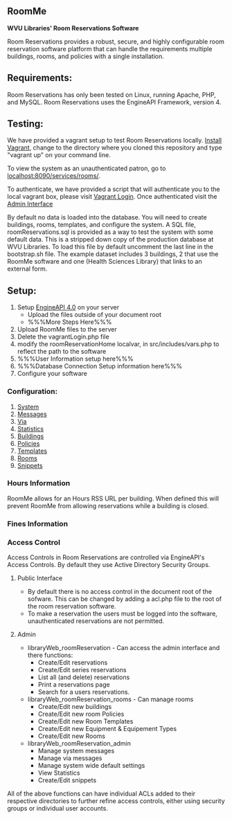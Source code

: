 ## RoomMe
**WVU Libraries' Room Reservations Software**

Room Reservations provides a robust, secure, and highly configurable room reservation software platform that can handle the requirements multiple buildings, rooms, and policies with a single installation. 

## Requirements:

Room Reservations has only been tested on Linux, running Apache, PHP, and MySQL. Room Reservations uses the EngineAPI Framework, version 4. 

## Testing:

We have provided a vagrant setup to test Room Reservations locally. [Install Vagrant](https://www.vagrantup.com/), change to the directory where you cloned this repository and type "vagrant up" on your command line.

To view the system as an unauthenticated patron, go to [localhost:8090/services/rooms/](http://localhost:8090/services/rooms/).

To authenticate, we have provided a script that will authenticate you to the local vagrant box, please visit [Vagrant Login](http://localhost:8090/services/rooms/vagrantLogin.php). Once authenticated visit the [Admin Interface](http://localhost:8090/services/rooms/admin)

By default no data is loaded into the database. You will need to create buildings, rooms, templates, and configure the system. A SQL file, roomReservations.sql is provided as a way to test the system with some default data. This is a stripped down copy of the production database at WVU Libraries. To load this file by default uncomment the last line in the bootstrap.sh file. The example dataset includes 3 buildings, 2 that use the RoomMe software and one (Health Sciences Library) that links to an external form. 

## Setup:

1. Setup [EngineAPI 4.0](https://github.com/wvulibraries/Engineapi/) on your server
	* Upload the files outside of your document root
	* %%%More Steps Here%%%
1. Upload RoomMe files to the server
1. Delete the vagrantLogin.php file
1. modify the roomReservationHome localvar, in src/includes/vars.php to reflect the path to the software
1. %%%User Information setup here%%%
1. %%%Database Connection Setup information here%%%
1. Configure your software

### Configuration:

1. [System](https://github.com/wvulibraries/RoomMe/blob/master/src/admin/config/settings/README.md)
1. [Messages](https://github.com/wvulibraries/RoomMe/blob/master/src/admin/config/messages/README.md)
1. [Via](https://github.com/wvulibraries/RoomMe/blob/master/src/admin/config/via/README.md)
1. [Statistics](https://github.com/wvulibraries/RoomMe/blob/master/src/admin/config/statistics/README.md)
1. [Buildings](https://github.com/wvulibraries/RoomMe/blob/master/src/admin/roommanagement/buildings/README.md)
1. [Policies](https://github.com/wvulibraries/RoomMe/blob/master/src/admin/roommanagement/policies/README.md)
1. [Templates](https://github.com/wvulibraries/RoomMe/blob/master/src/admin/roommanagement/templates/README.md)
1. [Rooms](https://github.com/wvulibraries/RoomMe/blob/master/src/admin/roommanagement/rooms/README.md)
1. [Snippets](https://github.com/wvulibraries/RoomMe/blob/master/src/admin/config/snippets/README.md)

### Hours Information

RoomMe allows for an Hours RSS URL per building. When defined this will prevent RoomMe from allowing reservations while a building is closed. 



### Fines Information

### Access Control

Access Controls in Room Reservations are controlled via EngineAPI's Access Controls. By default they use Active Directory Security Groups. 

1. Public Interface
	* By default there is no access control in the document root of the sofware. This can be changed by adding a acl.php file to the root of the room reservation software.
	* To make a reservation the users must be logged into the software, unauthenticated reservations are not permitted. 

1. Admin
	* libraryWeb_roomReservation - Can access the admin interface and there functions:
		* Create/Edit reservations
		* Create/Edit series reservations
		* List all (and delete) reservations
		* Print a reservations page
		* Search for a users reservations. 
	* libraryWeb_roomReservation_rooms - Can manage rooms
		* Create/Edit new buildings
		* Create/Edit new room Policies
		* Create/Edit new Room Templates
		* Create/Edit new Equipment & Equipement Types
		* Create/Edit new Rooms
	* libraryWeb_roomReservation_admin 
		* Manage system messages
		* Manage via messages
		* Manage system wide default settings
		* View Statistics
		* Create/Edit snippets

All of the above functions can have individual ACLs added to their respective directories to further refine access controls, either using security groups or individual user accounts. 